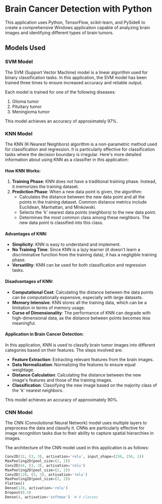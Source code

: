 # Brain Cancer Detection with Python 

This application uses Python, TensorFlow, scikit-learn, and PySide6 to create a comprehensive Windows application capable of analyzing brain images and identifying different types of brain tumors.

## Models Used

### SVM Model
The SVM (Support Vector Machine) model is a linear algorithm used for binary classification tasks. In this application, the SVM model has been trained three times to ensure increased accuracy and reliable output.

Each model is trained for one of the following diseases:
1. Glioma tumor
2. Pituitary tumor
3. Meningioma tumor

This model achieves an accuracy of approximately 97%.

### KNN Model
The KNN (K-Nearest Neighbors) algorithm is a non-parametric method used for classification and regression. It is particularly effective for classification tasks where the decision boundary is irregular. Here's more detailed information about using KNN as a classifier in this application:

#### How KNN Works:
1. **Training Phase**: KNN does not have a traditional training phase. Instead, it memorizes the training dataset.
2. **Prediction Phase**: When a new data point is given, the algorithm:
   - Calculates the distance between the new data point and all the points in the training dataset. Common distance metrics include Euclidean, Manhattan, and Minkowski.
   - Selects the 'k' nearest data points (neighbors) to the new data point.
   - Determines the most common class among these neighbors. The new data point is classified into this class.

#### Advantages of KNN:
- **Simplicity**: KNN is easy to understand and implement.
- **No Training Time**: Since KNN is a lazy learner (it doesn't learn a discriminative function from the training data), it has a negligible training phase.
- **Versatility**: KNN can be used for both classification and regression tasks.

#### Disadvantages of KNN:
- **Computational Cost**: Calculating the distance between the data points can be computationally expensive, especially with large datasets.
- **Memory Intensive**: KNN stores all the training data, which can be a limitation in terms of memory usage.
- **Curse of Dimensionality**: The performance of KNN can degrade with high-dimensional data, as the distance between points becomes less meaningful.

#### Application in Brain Cancer Detection:
In this application, KNN is used to classify brain tumor images into different categories based on their features. The steps involved are:
- **Feature Extraction**: Extracting relevant features from the brain images.
- **Data Normalization**: Normalizing the features to ensure equal weightage.
- **Distance Calculation**: Calculating the distance between the new image's features and those of the training images.
- **Classification**: Classifying the new image based on the majority class of the 'k' nearest neighbors.

This model achieves an accuracy of approximately 90%.

### CNN Model
The CNN (Convolutional Neural Network) model uses multiple layers to preprocess the data and classify it. CNNs are particularly effective for image recognition tasks due to their ability to capture spatial hierarchies in images.

The architecture of the CNN model used in this application is as follows:

```python
Conv2D(32, (3, 3), activation='relu', input_shape=(256, 256, 1))
MaxPooling2D(pool_size=(2, 2))
Conv2D(64, (3, 3), activation='relu')
MaxPooling2D(pool_size=(2, 2))
Conv2D(128, (3, 3), activation='relu')
MaxPooling2D(pool_size=(2, 2))
Flatten()
Dense(128, activation='relu')
Dropout(0.5)
Dense(4, activation='softmax')  # 4 classes
